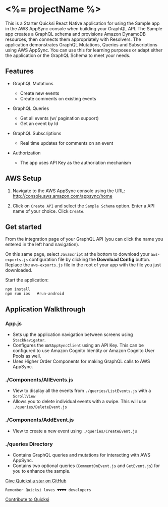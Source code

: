 # <%= projectName %>

This is a Starter Quicksi React Native application for using the Sample app in the AWS AppSync console when building your GraphQL API. The Sample app creates a GraphQL schema and provisions Amazon DynamoDB resources, then connects them appropriately with Resolvers. The application demonstrates GraphQL Mutations, Queries and Subscriptions using AWS AppSync. You can use this for learning purposes or adapt either the application or the GraphQL Schema to meet your needs.

## Features

- GraphQL Mutations
  - Create new events
  - Create comments on existing events

- GraphQL Queries
  - Get all events (w/ pagination support)
  - Get an event by Id

- GraphQL Subscriptions
  - Real time updates for comments on an event

- Authorization
  - The app uses API Key as the authoriation mechanism

## AWS Setup

1. Navigate to the AWS AppSync console using the URL: http://console.aws.amazon.com/appsync/home

2. Click on `Create API` and select the `Sample Schema` option. Enter a API name of your choice. Click `Create`.


## Get started 

From the integration page of your GraphQL API (you can click the name you entered in the left hand navigation). 

On this same page, select `JavaScript` at the bottom to download your `aws-exports.js` configuration file by clicking the **Download Config** button. Replace the `aws-exports.js` file in the root of your app with the file you just downloaded.

Start the application:

```
npm install 
npm run ios   #run-android
```

## Application Walkthrough

### App.js

- Sets up the application navigation between screens using `StackNavigator`.
- Configures the `AWSAppSyncClient` using an API Key. This can be configured to use Amazon Cognito Identity or Amazon Cognito User Pools as well.
- Uses Higher Order Components for making GraphQL calls to AWS AppSync.

### ./Components/AllEvents.js

- View to display all the events from `./queries/ListEvents.js` with a `ScrollView`
- Allows you to delete individual events with a swipe. This will use `./queries/DeleteEvent.js`

### ./Components/AddEvent.js

- View to create a new event using `./queries/CreateEvent.js`

### ./queries Directory

- Contains GraphQL queries and mutations for interacting with AWS AppSync.
- Contains two optional queries (`CommentOnEvent.js` and `GetEvent.js`) for you to enhance the sample.


[Give Quicksi a star on GitHub](https://github.com/AnayoOleru/quicksi)

`Remember Quicksi loves ♥️♥️♥️♥️ developers`

[Contribute to Quicksi](https://github.com/AnayoOleru/quicksi/blob/master/CONTRIBUTING.md)
